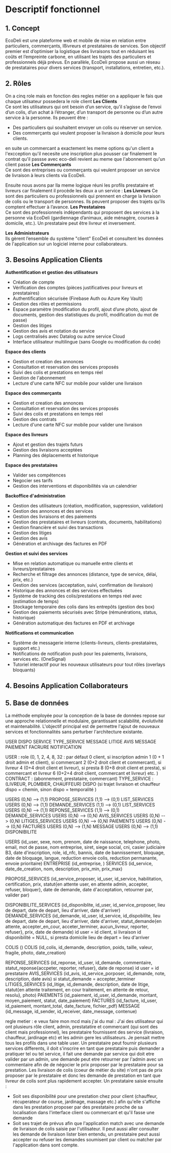 # **Descriptif fonctionnel**

## **1. Concept**
EcoDeli est une plateforme web et mobile de mise en relation entre particuliers, commerçants, lßivreurs et prestataires de services. Son objectif premier est d’optimiser la logistique des livraisons tout en réduisant les coûts et l’empreinte carbone, en utilisant les trajets des particuliers et professionnels déjà prévus. En parallèle, EcoDeli propose aussi un réseau de prestataires pour divers services (transport, installations, entretien, etc.).


## **2. Rôles**

On a cinq role mais en fonction des regles métier on a appliquer le fais que chaque utilsateur possedera le role client 
**Les Clients**  
Ce sont les utilisateurs qui ont besoin d’un service, qu’il s’agisse de l’envoi d’un colis, d’un achat à l’étranger, d’un transport de personne ou d’un autre service à la personne. Ils peuvent être :  
- Des particuliers qui souhaitent envoyer un colis ou réserver un service.  
- Des commerçants qui veulent proposer la livraison à domicile pour leurs clients.

en suite un commercant a exactement les meme options qu'un client a l'excception qu'il necesite une inscription plus pousser car finalement le contrat qu'il passse avec eco-deli revient au meme que l'abonnement qu'un client passe 
**Les Commerçants**  
Ce sont des entreprises ou commerçants qui veulent proposer un service de livraison à leurs clients via EcoDeli.  

 
Ensuite nous avons par lla meme logique réuni les profils prestataire et livreurs car finalement il procède les deux a un service : 
**Les Livreurs** 
Ce sont des particuliers ou professionnels qui prennent en charge la livraison de colis ou le transport de personnes. Ils peuvent proposer des trajets qu’ils comptent effectuer à l’avance. 
**Les Prestataires**  
Ce sont des professionnels indépendants qui proposent des services à la personne via EcoDeli (gardiennage d’animaux, aide ménagère, courses à domicile, etc.). Un prestataire peut être livreur et inversement.

**Les Administrateurs**  
Ils gèrent l’ensemble du système "client" EcoDeli et consultent les données de l'application sur un logiciel interne pour collaborateurs.


## **3. Besoins Application Clients**
**Authentification et gestion des utilisateurs**  
- Création de compte
- Vérification des comptes (pièces justificatives pour livreurs et prestataires)  
- Authentification sécurisée (Firebase Auth ou Azure Key Vault)  
- Gestion des rôles et permissions 
- Espace paramètre (modification du profil, ajout d’une photo, ajout de documents, gestion des statistiques du profil, modification du mot de passe)
- Gestion des litiges
- Gestion des avis et notation du service
- Logs centralisés avec Datalog ou autre service Cloud  
- Interface utilisateur multilingue (sans Google ou modification du code)

**Espace des clients**  
- Gestion et creation des annonces 
- Consultation et reservation des services proposés  
- Suivi des colis et prestations en temps réel  
- Gestion de l'abonnement 
- Lecture d'une carte NFC sur mobile pour valider une livraison

**Espace des commerçants**  
- Gestion et creation des annonces 
- Consultation et reservation des services proposés  
- Suivi des colis et prestations en temps réel  
- Gestion des contrats  
- Lecture d'une carte NFC sur mobile pour valider une livraison

**Espace des livreurs** 
- Ajout et gestion des trajets futurs  
- Gestion des livraisons acceptées  
- Planning des déplacements et historique

**Espace des prestataires**  
- Valider ses compétences
- Negocier ses tarifs
- Gestion des interventions et disponibilités via un calendrier    

**Backoffice d'administration**  
- Gestion des utilisateurs (création, modification, suppression, validation)  
- Gestion des annonces et des services  
- Gestion des livraisons et des paiements  
- Gestion des prestataires et livreurs (contrats, documents, habilitations)  
- Gestion financière et suivi des transactions  
- Gestion des litiges 
- Gestion des avis 
- Génération et archivage des factures en PDF  

**Gestion et suivi des services**
- Mise en relation automatique ou manuelle entre clients et livreurs/prestataires  
- Recherche et filtrage des annonces (distance, type de service, délai, prix, etc.)  
- Gestion des services (acceptation, suivi, confirmation de livraison)  
- Historique des annonces et des services effectuées  
- Système de tracking des colis/prestations en temps réel avec (estimation de temps)
- Stockage temporaire des colis dans les entrepôts (gestion des box)  
- Gestion des paiements sécurisés avec Stripe (rémunérations, status, historique)
- Génération automatique des factures en PDF et archivage

**Notifications et communication**  
- Système de messagerie interne (clients-livreurs, clients-prestataires, support etc.)  
- Notifications de notification push pour les paiements, livraisons, services etc. (OneSignal)  
- Tutoriel interactif pour les nouveaux utilisateurs pour tout rôles (overlays bloquants)  

## **4. Besoins Application Collaborateurs**


## **5. Base de données**
La méthode employée pour la conception de la base de données repose sur une approche relationnelle et modulaire, garantissant scalabilité, évolutivité et maintenabilité. L'objectif principal est de permettre l'ajout de nouveaux services et fonctionnalités sans perturber l'architecture existante.


USER 
DISPO
SERVICE
TYPE_SERVICE
MESSAGE
LITIGE
AVIS
MESSAGE
PAIEMENT 
FACRURE
NOTIFICATION

USER : role (0, 1, 2, 4, 8, 32 : par défaut 0 client, si inscription admin 1 (0 + 1 droit admin et client), si commercant 2 (0+2 droit client et commercant), si livreur 4 (0+4 droit client et livreur), si presta 8 (0+8 droit client et presta), si commercant et livreur 6 (0+2+4 droit client, commercant et livreur) etc. )
CONTRACT : (abonnement, prestataire, commercant)
TYPE_SERVICE : (LIVREUR, PLOMBIER, CHAUFFEUR)
DISPO (si trajet livraison et chauffeur dispo = chemin, sinon dispo = temporalité )

USERS (0,N) --> (1,1) PROPOSE_SERVICES (1,1) --> (0,1) LIST_SERVICES
USERS (0,N) --> (1,1) DEMANDE_SERVICES (1,1) --> (0,1) LIST_SERVICES
USERS (0,N) --> (1,1) REPONSE_SERVICES (1,1) --> (0,1) DEMANDE_SERVICES
USERS (0,N) --> (0,N) AVIS_SERVICES
USERS (0,N) --> (0,N) LITIGES_SERVICES
USERS (0,N) --> (0,N) PAIEMENTS
USERS (0,N) --> (0,N) FACTURES
USERS (0,N) --> (1,N) MESSAGE
USERS (0,N) --> (1,1) DISPONIBILITE 




USERS (id_user, sexe, nom, prenom, date de naissance, telephone, photo, email, mot de passe, nom entreprise, siret, siege social, cni, casier judiciaire B3, date d'inscription, role, id_nfc, bannis, date de bannissement, bloquage, date de bloquage, langue, reduction envoie colis, reduction permanante, envoie prioritaire)
ENTREPRISE (id_entreprise, )
SERVICES (id_service, date_de_creation, nom, description, prix_min, prix_max)

PROPOSE_SERVICES (id_service_proposer, id_user, id_service, habilitation, certification, prix, statut{en attente user, en attente admin, accepter, refuser, bloquer}, date de demande, date d'acceptation, retourner par, valider par)

DISPONIBILITE_SERVICES (id_disponiblite, id_user, id_service_proposer, lieu de depart, date de depart, lieu d'arriver, date d'arriver)
DEMANDE_SERVICES (id_demande, id_user, id_service, id_dispobilite, lieu de depart, date de depart, lieu d'arriver, date d'arriver, statut_demande{en attente, accepter_en_cour, acceter_terminer, aucun_livreur, reporter, refuser}, prix, date de demande) id user = id client, si livraison id disponibilité = NULL, si presta domicile lieu de depart = lieu d'arriver

COLIS ()
COLIS (id_colis, id_demande, description, poids, taille, valeur, fragile, photo, date_creation)

REPONSE_SERVICES (id_reponse, id_user, id_demande, commentaire, statut_reponse{accpeter, reporter, refuser}, date de reponse) id user = id prestataire
AVIS_SERVICES (id_avis, id_service_porposer, id_demande, note, description, date avis) si statut_demande = accepter_terminer
LITIGES_SERVICES (id_litige, id_demande, description, date de litige, statut{en attente traitement, en cour traitement, en attente de retour, resolu}, photo)
PAIEMENTS (id_paiement, id_user, id_demande, montant, moyen_paiement, statut, date_paiement)
FACTURES (id_facture, id_user, id_paiement, montant_total, date_facture, fichier_pdf)
MESSAGE (id_message, id_sender, id_receiver, date_message, contenue)


regle metier :
e veux faire mon mcd mais j'ai du mal :
J'ai des utilisateur qui ont plusieurs rôle client, admin, prestatatire et commercant (qui sont des client mais professionnel), les prestataire fournissent des service (livraison, chauffeur, jardinage etc) et les admin gere les utilisateurs. Je pensait mettre tous les profils dans une table user.
Un prestataire peut fournir plusieurs services differents, il doit s'inscrire en tant que prestataire puis demander a pratiquer tel ou tel service, il fait une demande par service qui doit etre valider par un admin, une demande peut etre retourner par l'admin avec un commentaire afin de de négocier le prix proposer par le prestataire pour sa prestation. Les livraison de colis (coeur de métier du site) n'ont pas de prix proposer par le prestataire et donc les demande de prestation en tant que livreur de colis sont plus rapidement accepter. Un prestataire saisie ensuite :
- Soit ses disponibilité pour une prestation chez pour client (chauffeur, récuperateur de course, jardinage, massage etc.) afin qu'elle s'affiche dans les prestation proposer par des prestataire proche de sa localisation dans l'interface client ou commercant et qu'il fasse une demande
- Soit ses trajet de prévus afin que l'application match avec une demande de livraison de colis saisie par l'utilisateur. Il peut aussi aller consulter les demande de livraison lister bien entendu, un prestataire peut aussi accepter ou refuser les demandes soumisent par client ou matcher par l'application dans sont compte. 